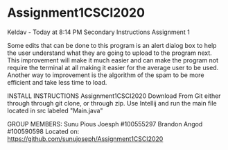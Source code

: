 # Assignment1CSCI2020

Keldav - Today at 8:14 PM
Secondary Instructions
Assignment 1

Some edits that can be done to this program is an alert dialog box to help the user understand what they 
are going to upload to the program next. This improvement will make it much easier and can make the program
not require the terminal at all making it easier for the average user to be used. Another way to improvement
is the algorithm of the spam to be more efficient and take less time to load.

INSTALL INSTRUCTIONS
Assignment1CSCI2020
Download From Git either through through git clone, or through zip. Use Intellij and run the main file located in src labeled "Main.java"

GROUP MEMBERS: Sunu Pious Joesph #100555297 Brandon Angod #100590598 
Located on:
https://github.com/sunujoseph/Assignment1CSCI2020
